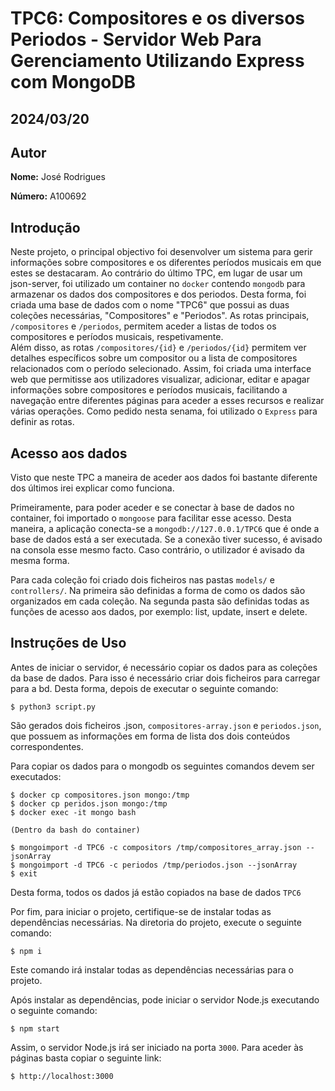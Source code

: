 # TPC6: Compositores e os diversos Periodos - Servidor Web Para Gerenciamento Utilizando Express com MongoDB
## 2024/03/20

## Autor

**Nome:** José Rodrigues

**Número:** A100692


## Introdução

Neste projeto, o principal objectivo foi desenvolver um sistema para gerir informações sobre compositores e os diferentes períodos musicais em que estes se destacaram.
Ao contrário do último TPC, em lugar de usar um json-server, foi utilizado um container no `docker` contendo `mongodb` para armazenar os dados dos compositores e dos periodos. Desta forma, foi criada uma base de dados com o nome "TPC6" que possui as duas coleções necessárias, "Compositores" e "Periodos". As rotas principais, `/compositores` e `/periodos`, permitem aceder a listas de todos os compositores e períodos musicais, respetivamente.   
Além disso, as rotas `/compositores/{id}` e `/periodos/{id}` permitem ver detalhes específicos sobre um compositor ou a lista de compositores relacionados com o período selecionado. Assim, foi criada uma interface web que permitisse aos utilizadores visualizar, adicionar, editar e apagar informações sobre compositores e períodos musicais, facilitando a navegação entre diferentes páginas para aceder a esses recursos e realizar várias operações.
Como pedido nesta senama, foi utilizado o `Express` para definir as rotas.

## Acesso aos dados

Visto que neste TPC a maneira de aceder aos dados foi bastante diferente dos últimos irei explicar como funciona.

Primeiramente, para poder aceder e se conectar à base de dados no container, foi importado o `mongoose` para facilitar esse acesso. Desta maneira, a aplicação conecta-se a `mongodb://127.0.0.1/TPC6` que é onde a base de dados está a ser executada. Se a conexão tiver sucesso, é avisado na consola esse mesmo facto. Caso contrário, o utilizador é avisado da mesma forma.

Para cada coleção foi criado dois ficheiros nas pastas `models/` e `controllers/`. Na primeira são definidas a forma de como os dados são organizados em cada coleção. Na segunda pasta são definidas todas as funções de acesso aos dados, por exemplo: list, update, insert e delete. 

## Instruções de Uso

Antes de iniciar o servidor, é necessário copiar os dados para as coleções da base de dados. Para isso é necessário criar dois ficheiros para carregar para a bd. Desta forma, depois de executar o seguinte comando:

```
$ python3 script.py
```

São gerados dois ficheiros .json, `compositores-array.json` e `periodos.json`, que possuem as informações em forma de lista dos dois conteúdos correspondentes. 

Para copiar os dados para o mongodb os seguintes comandos devem ser executados:

```
$ docker cp compositores.json mongo:/tmp
$ docker cp peridos.json mongo:/tmp
$ docker exec -it mongo bash
```
`(Dentro da bash do container)`

```
$ mongoimport -d TPC6 -c compositors /tmp/compositores_array.json --jsonArray
$ mongoimport -d TPC6 -c periodos /tmp/periodos.json --jsonArray
$ exit
```

Desta forma, todos os dados já estão copiados na base de dados `TPC6` 

Por fim, para iniciar o projeto, certifique-se de instalar todas as dependências necessárias. Na diretoria do projeto, execute o seguinte comando:

```
$ npm i
```

Este comando irá instalar todas as dependências necessárias para o projeto.

Após instalar as dependências, pode iniciar o servidor Node.js executando o seguinte comando:

```
$ npm start
```

Assim, o servidor Node.js irá ser iniciado na porta `3000`. Para aceder às páginas basta copiar o seguinte link:

```
$ http://localhost:3000
```
